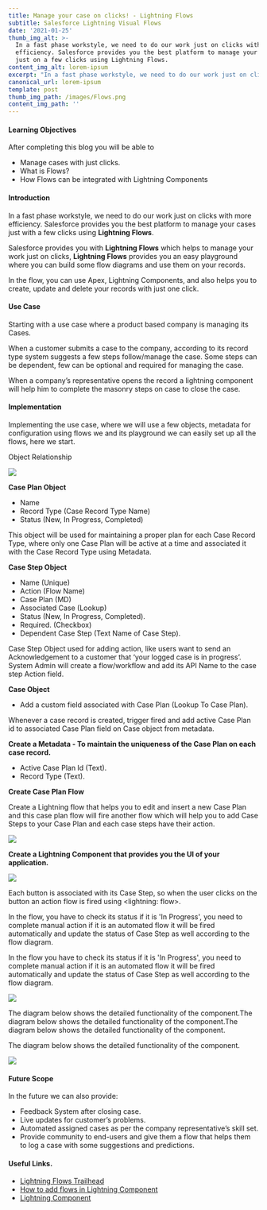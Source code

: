 ```yaml
---
title: Manage your case on clicks! - Lightning Flows
subtitle: Salesforce Lightning Visual Flows
date: '2021-01-25'
thumb_img_alt: >-
  In a fast phase workstyle, we need to do our work just on clicks with more
  efficiency. Salesforce provides you the best platform to manage your cases
  just on a few clicks using Lightning Flows.
content_img_alt: lorem-ipsum
excerpt: "In a fast phase workstyle, we need to do our work just on clicks with more efficiency. Salesforce provides you the best platform to manage your cases just on a few clicks using\_Lightning Flows."
canonical_url: lorem-ipsum
template: post
thumb_img_path: /images/Flows.png
content_img_path: ''
---
```

#### **Learning Objectives**

After completing this blog you will be able to

* Manage cases with just clicks.
* What is Flows?
* How Flows can be integrated with Lightning Components

#### **Introduction**

In a fast phase workstyle, we need to do our work just on clicks with more efficiency. Salesforce provides you the best platform to manage your cases just with a few clicks using **Lightning Flows**.

Salesforce provides you with **Lightning Flows** which helps to manage your work just on clicks, **Lightning Flows** provides you an easy playground where you can build some flow diagrams and use them on your records.

In the flow, you can use Apex, Lightning Components, and also helps you to create, update and delete your records with just one click.

#### **Use Case**

Starting with a use case where a product based company is managing its Cases.

When a customer submits a case to the company, according to its record type system suggests a few steps follow/manage the case. Some steps can be dependent, few can be optional and required for managing the case.

When a company’s representative opens the record a lightning component will help him to complete the masonry steps on case to close the case.

#### **Implementation**

Implementing the use case, where we will use a few objects, metadata for configuration using flows we and its playground we can easily set up all the flows, here we start.

Object Relationship

![](/images/object-flow-diagram.jpeg)

**Case Plan Object**

* Name
* Record Type (Case Record Type Name)
* Status (New, In Progress, Completed)

This object will be used for maintaining a proper plan for each Case Record Type, where only one Case Plan will be active at a time and associated it with the Case Record Type using Metadata.

**Case Step Object**

* Name (Unique)
* Action (Flow Name)
* Case Plan (MD)
* Associated Case (Lookup)
* Status (New, In Progress, Completed).
* Required. (Checkbox)
* Dependent Case Step (Text Name of Case Step).

Case Step Object used for adding action, like users want to send an Acknowledgement to a customer that ‘your logged case is in progress’. System Admin will create a flow/workflow and add its API Name to the case step Action field.

**Case Object**

* Add a custom field associated with Case Plan (Lookup To Case Plan).

Whenever a case record is created, trigger fired and add active Case Plan id to associated Case Plan field on Case object from metadata.

**Create a Metadata - To maintain the uniqueness of the Case Plan on each case record.**

* Active Case Plan Id (Text).
* Record Type (Text).

**Create Case Plan Flow**

Create a Lightning flow that helps you to edit and insert a new Case Plan and this case plan flow will fire another flow which will help you to add Case Steps to your Case Plan and each case steps have their action.

**![](/images/create-case-plan.png)**

**Create a Lightning Component that provides you the UI of your application.**

![](/images/lc.png)

Each button is associated with its Case Step, so when the user clicks on the button an action flow is fired using <lightning: flow>.

In the flow, you have to check its status if it is 'In Progress', you need to complete manual action if it is an automated flow it will be fired automatically and update the status of Case Step as well according to the flow diagram.

In the flow you have to check its status if it is 'In Progress', you need to complete manual action if it is an automated flow it will be fired automatically and update the status of Case Step as well according to the flow diagram.

![](/images/managing-case-steps.png)

The diagram below shows the detailed functionality of the component.The diagram below shows the detailed functionality of the component.The diagram below shows the detailed functionality of the component.

The diagram below shows the detailed functionality of the component.

![](/images/product-case-management-final.png)

#### **Future Scope**

In the future we can also provide:

* Feedback System after closing case.
* Live updates for customer’s problems.
* Automated assigned cases as per the company representative’s skill set.
* Provide community to end-users and give them a flow that helps them to log a case with some suggestions and predictions.

#### **Useful Links.**

* [Lightning Flows Trailhead](https://trailhead.salesforce.com/en/content/learn/modules/business_process_automation)
* [How to add flows in Lightning Component](https://developer.salesforce.com/docs/component-library/bundle/lightning:flow/example)
* [Lightning Component](https://developer.salesforce.com/docs/atlas.en-us.lightning.meta/lightning/intro_framework.htm)